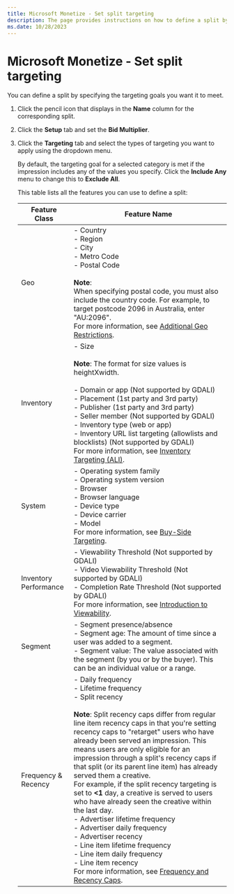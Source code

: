 ```yaml
---
title: Microsoft Monetize - Set split targeting
description: The page provides instructions on how to define a split by specifying targeting goals. 
ms.date: 10/28/2023
---
```


# Microsoft Monetize - Set split targeting

You can define a split by specifying the targeting goals you want it to meet.

1. Click the pencil icon that displays in the **Name** column for the corresponding split.
1. Click the  **Setup** tab and set the **Bid Multiplier**.
1. Click the **Targeting** tab and select the types of targeting you want to apply using the dropdown menu.

    By default, the targeting goal for a selected category is met if the impression includes any of the values you specify. Click the **Include Any** menu to change this to **Exclude All**.

   This table lists all the features you can use to define a split:

   | Feature Class | Feature Name |
   |---|---|
   | Geo | - Country<br> - Region<br> - City<br> - Metro Code<br> - Postal Code<br><br>**Note**:<br>When specifying postal code, you must also include the country code. For example, to target postcode 2096 in Australia, enter "AU:2096".<br>For more information, see [Additional Geo Restrictions](additional-geo-restrictions-ali.md). |
   | Inventory | - Size<br><br>**Note**: The format for size values is heightXwidth.<br><br> - Domain or app (Not supported by GDALI)<br> - Placement (1st party and 3rd party)<br> - Publisher (1st party and 3rd party)<br> - Seller member (Not supported by GDALI)<br> - Inventory type (web or app)<br> - Inventory URL list targeting (allowlists and blocklists) (Not supported by GDALI)<br>For more information, see [Inventory Targeting (ALI)](inventory-targeting-ali.md). |
   | System | - Operating system family<br> - Operating system version<br> - Browser<br> - Browser language<br> - Device type<br> - Device carrier<br> - Model<br>For more information, see [Buy-Side Targeting](buy-side-targeting.md). |
   | Inventory Performance | - Viewability Threshold (Not supported by GDALI)<br> - Video Viewability Threshold (Not supported by GDALI)<br> - Completion Rate Threshold (Not supported by GDALI)<br>For more information, see [Introduction to Viewability](introduction-to-viewability.md). |
   | Segment | - Segment presence/absence<br> - Segment age: The amount of time since a user was added to a segment.<br> - Segment value: The value associated with the segment (by you or by the buyer). This can be an individual value or a range. |
   | Frequency & Recency | - Daily frequency<br> - Lifetime frequency<br> - Split recency<br><br>**Note**: Split recency caps differ from regular line item recency caps in that you're setting recency caps to "retarget" users who have already been served an impression. This means users are only eligible for an impression through a split's recency caps if that split (or its parent line item) has already served them a creative.<br>For example, if the split recency targeting is set to **<1** day, a creative is served to users who have already seen the creative within the last day.<br> - Advertiser lifetime frequency<br> - Advertiser daily frequency<br> - Advertiser recency<br> - Line item lifetime frequency<br> - Line item daily frequency<br> - Line item recency<br>For more information, see [Frequency and Recency Caps](frequency-and-recency-caps.md).
